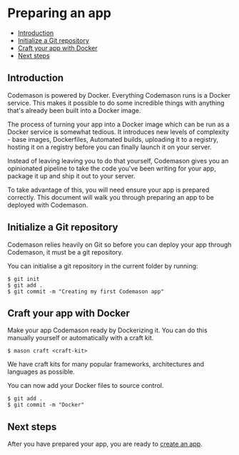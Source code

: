 # Preparing an app

- [Introduction](#introduction)
- [Initialize a Git repository](#initialize-git)
- [Craft your app with Docker](#craft-with-docker)
- [Next steps](#next-steps)

<a name="introduction"></a>
## Introduction
Codemason is powered by Docker. Everything Codemason runs is a Docker service. This makes it possible to do some incredible things with anything that's already been built into a Docker image. 

The process of turning your app into a Docker image which can be run as a Docker service is somewhat tedious. It introduces new levels of complexity - base images, Dockerfiles, Automated builds, uploading it to a registry, hosting it on a registry before you can finally launch it on your server.

Instead of leaving leaving you to do that yourself, Codemason gives you an opinionated pipeline to take the code you've been writing for your app, package it up and ship it out to your server. 

To take advantage of this, you will need ensure your app is prepared correctly. This document will walk you through preparing an app to be deployed with Codemason.  


<a name="initialize-git"></a>
## Initialize a Git repository 
Codemason relies heavily on Git so before you can deploy your app through Codemason, it must be a git repository. 

You can initialise a git repository in the current folder by running:
```
$ git init
$ git add . 
$ git commit -m "Creating my first Codemason app"
```

<a name="craft-with-docker"></a>
## Craft your app with Docker
Make your app Codemason ready by Dockerizing it. You can do this manually yourself or  automatically with a craft kit. 
```
$ mason craft <craft-kit>
```

We have craft kits for many popular frameworks, architectures and languages as possible.

You can now add your Docker files to source control. 
```
$ git add .
$ git commit -m "Docker"
```

<a name="next-steps"></a>
## Next steps
After you have prepared your app, you are ready to [create an app](/docs/{{version}}/creating-apps).